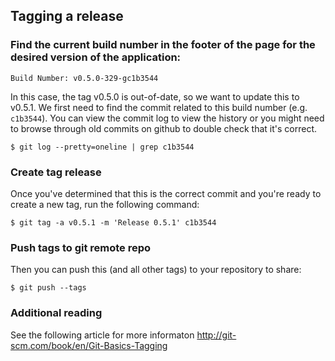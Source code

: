 ## Tagging a release

### Find the current build number in the footer of the page for the desired version of the application:
```
Build Number: v0.5.0-329-gc1b3544 
```
In this case, the tag v0.5.0 is out-of-date, so we want to update this to v0.5.1. We first need to find the commit related to this build number (e.g. `c1b3544`).
You can view the commit log to view the history or you might need to browse through old commits on github to double check that it's correct.

```
$ git log --pretty=oneline | grep c1b3544
```

### Create tag release
Once you've determined that this is the correct commit and you're ready to create a new tag, run the following command:
```
$ git tag -a v0.5.1 -m 'Release 0.5.1' c1b3544
```

### Push tags to git remote repo
Then you can push this (and all other tags) to your repository to share:
```
$ git push --tags
```

### Additional reading
See the following article for more informaton
http://git-scm.com/book/en/Git-Basics-Tagging